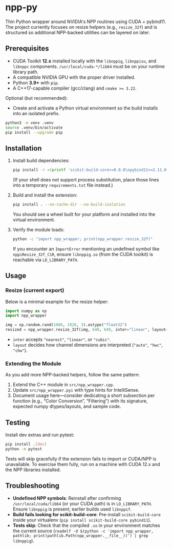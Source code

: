 # npp-py

Thin Python wrapper around NVIDIA's NPP routines using CUDA + pybind11. The project currently focuses on resize helpers (e.g., `resize_32f`) and is structured so additional NPP-backed utilities can be layered on later.

## Prerequisites

- CUDA Toolkit **12.x** installed locally with the `libnppig`, `libnppisu`, and `libnppc` components. `/usr/local/cuda-*/lib64` must be on your runtime library path.
- A compatible NVIDIA GPU with the proper driver installed.
- Python **3.9+** with `pip`.
- A C++17-capable compiler (gcc/clang) and `cmake >= 3.22`.

Optional (but recommended):

- Create and activate a Python virtual environment so the build installs into an isolated prefix.

```bash
python3 -m venv .venv
source .venv/bin/activate
pip install --upgrade pip
```

## Installation

1. Install build dependencies:

   ```bash
   pip install -r <(printf 'scikit-build-core>=0.8.0\npybind11>=2.11.0\nnumpy>=1.20\n')
   ```

   (If your shell does not support process substitution, place those lines into a temporary `requirements.txt` file instead.)

2. Build and install the extension:

   ```bash
   pip install . --no-cache-dir --no-build-isolation
   ```

   You should see a wheel built for your platform and installed into the virtual environment.

3. Verify the module loads:

   ```bash
   python -c "import npp_wrapper; print(npp_wrapper.resize_32f)"
   ```

   If you encounter an `ImportError` mentioning an undefined symbol like `nppiResize_32f_C1R`, ensure `libnppig.so` (from the CUDA toolkit) is reachable via `LD_LIBRARY_PATH`.

## Usage

### Resize (current export)

Below is a minimal example for the resize helper:

```python
import numpy as np
import npp_wrapper

img = np.random.rand(1080, 1920, 3).astype("float32")
resized = npp_wrapper.resize_32f(img, 640, 640, inter="linear", layout="hwc")
```

- `inter` accepts `"nearest"`, `"linear"`, or `"cubic"`.
- `layout` decides how channel dimensions are interpreted (`"auto"`, `"hwc"`, `"chw"`).

### Extending the Module

As you add more NPP-backed helpers, follow the same pattern:

1. Extend the C++ module in `src/npp_wrapper.cpp`.
2. Update `src/npp_wrapper.pyi` with type hints for IntelliSense.
3. Document usage here—consider dedicating a short subsection per function (e.g., “Color Conversion”, “Filtering”) with its signature, expected numpy dtypes/layouts, and sample code.

## Testing

Install dev extras and run pytest:

```bash
pip install .[dev]
python -m pytest
```

Tests will skip gracefully if the extension fails to import or CUDA/NPP is unavailable. To exercise them fully, run on a machine with CUDA 12.x and the NPP libraries installed.

## Troubleshooting

- **Undefined NPP symbols**: Reinstall after confirming `/usr/local/cuda/lib64` (or your CUDA path) is in `LD_LIBRARY_PATH`. Ensure `libnppig` is present; earlier builds used `libnppif`.
- **Build fails looking for scikit-build-core**: Pre-install `scikit-build-core` inside your virtualenv (`pip install scikit-build-core pybind11`).
- **Tests skip**: Check that the compiled `.so` in your environment matches the current source (`readelf -d $(python -c 'import npp_wrapper, pathlib; print(pathlib.Path(npp_wrapper.__file__))') | grep libnppig`).
